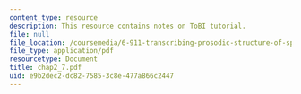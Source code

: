```yaml
---
content_type: resource
description: This resource contains notes on ToBI tutorial.
file: null
file_location: /coursemedia/6-911-transcribing-prosodic-structure-of-spoken-utterances-with-tobi-january-iap-2006/e9b2dec2dc8275853c8e477a866c2447_chap2_7.pdf
file_type: application/pdf
resourcetype: Document
title: chap2_7.pdf
uid: e9b2dec2-dc82-7585-3c8e-477a866c2447
---
```

